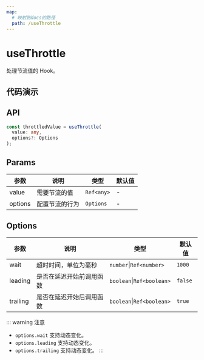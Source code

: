 ```yaml
---
map:
  # 映射到docs的路径
  path: /useThrottle
---
```


# useThrottle

处理节流值的 Hook。

## 代码演示

<demo src="useThrottle/demo.vue"
  language="vue"
  title="基本用法"
  desc="throttledValue 每隔 500ms 变化一次。"> </demo>

## API

```typescript
const throttledValue = useThrottle(
  value: any,
  options?: Options
);
```

## Params

| 参数    | 说明           | 类型       | 默认值 |
| ------- | -------------- | ---------- | ------ |
| value   | 需要节流的值   | `Ref<any>` | -      |
| options | 配置节流的行为 | `Options`  | -      |

## Options

| 参数     | 说明                     | 类型      | 默认值 |
| -------- | ------------------------ | --------- | ------ |
| wait     | 超时时间，单位为毫秒     | `number`\|`Ref<number>` | `1000` |
| leading  | 是否在延迟开始前调用函数 | `boolean`\|`Ref<boolean>` | `false` |
| trailing | 是否在延迟开始后调用函数 | `boolean`\|`Ref<boolean>` | `true` |

::: warning 注意

- `options.wait` 支持动态变化。
- `options.leading` 支持动态变化。
- `options.trailing` 支持动态变化。
:::
